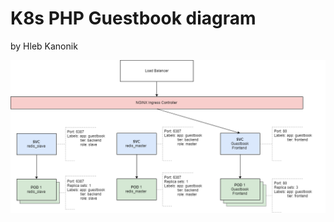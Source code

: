 K8s **PHP Guestbook** diagram
=
by Hleb Kanonik


![k8s diagramm](https://github.com/Cyberglamdring/4employers/blob/master/Kubernetes/etc/k8s-Guestbook.png?raw=true)
